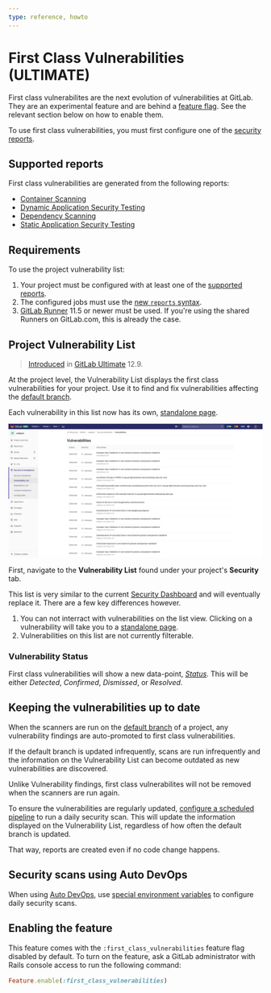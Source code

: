 ```yaml
---
type: reference, howto
---
```


# First Class Vulnerabilities **(ULTIMATE)**

First class vulnerabilites are the next evolution of vulnerabilities at GitLab.
They are an experimental feature and are behind a [feature flag](#enabling-the-feature).
See the relevant section below on how to enable them.

To use first class vulnerabilities, you must first configure one of the [security reports](../index.md).

## Supported reports

First class vulnerabilities are generated from the following reports:

* [Container Scanning](../container_scanning/index.md)
* [Dynamic Application Security Testing](../dast/index.md)
* [Dependency Scanning](../dependency_scanning/index.md)
* [Static Application Security Testing](../sast/index.md)

## Requirements

To use the project vulnerability list:

1. Your project must be configured with at least one of the [supported reports](#supported-reports).
1. The configured jobs must use the [new `reports` syntax](../../../ci/yaml/README.md#artifactsreports).
1. [GitLab Runner](https://docs.gitlab.com/runner/) 11.5 or newer must be used.
   If you're using the shared Runners on GitLab.com, this is already the case.

## Project Vulnerability List

<!-- TODO: When was this introduced? -->
> [Introduced](https://gitlab.com/gitlab-org/gitlab/issues/13561) in [GitLab Ultimate](https://about.gitlab.com/pricing/) 12.9.

At the project level, the Vulnerability List displays the first class vulnerabilities for your project. Use it to find and fix vulnerabilities affecting the [default branch](../../project/repository/branches/index.md#default-branch).

Each vulnerability in this list now has its own, [standalone page](./standalone-page.md).

![Project Security Dashboard](img/vulnerability_list.png)

First, navigate to the **Vulnerability List** found under your project's **Security** tab.

This list is very similar to the current [Security Dashboard](../security_dashboard/index.md) and will eventually replace it.
There are a few key differences however.

1. You can not interract with vulnerabilities on the list view.
Clicking on a vulnerability will take you to a [standalone page](./standalone-page.md).
1. Vulnerabilities on this list are not currently filterable.

### Vulnerability Status

First class vulnerabilities will show a new data-point, *[Status](./standalone-page.md#changing-vulnerability-status)*.
This will be either _Detected_, _Confirmed_, _Dismissed_, or _Resolved_.

## Keeping the vulnerabilities up to date

When the scanners are run on the [default branch](../../project/repository/branches/index.md#default-branch) of a project, any vulnerability findings are auto-promoted to first class vulnerabilities.

If the default branch is updated infrequently, scans are run infrequently and the information on the Vulnerability List can become outdated as new vulnerabilities are discovered.

Unlike Vulnerability findings, first class vulnerabilites will not be removed when the scanners are run again.

To ensure the vulnerabilities are regularly updated, [configure a scheduled pipeline](../../project/pipelines/schedules.md) to run a daily security scan. This will update the information displayed on the Vulnerability List, regardless of how often the default branch is updated.

That way, reports are created even if no code change happens.

## Security scans using Auto DevOps

When using [Auto DevOps](../../../topics/autodevops/index.md), use [special environment variables](../../../topics/autodevops/index.md#environment-variables) to configure daily security scans.

## Enabling the feature

This feature comes with the `:first_class_vulnerabilities` feature flag disabled by default.
To turn on the feature, ask a GitLab administrator with Rails console access to run the following command:

```ruby
Feature.enable(:first_class_vulnerabilities)
```
